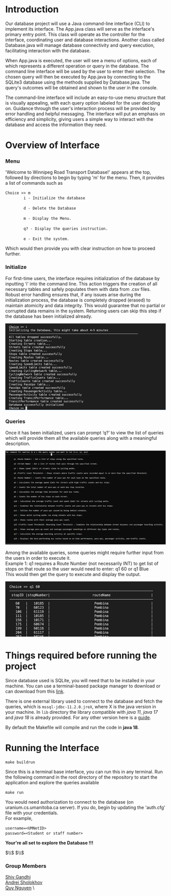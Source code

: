 # Introduction
Our database project will use a Java command-line interface (CLI) to implement its interface. The App.java class will serve as the interface's primary entry point. This class will operate as the controller for the interface, coordinating user and database interactions. Another class called Database.java will manage database connectivity and query execution, facilitating interaction with the database.

When App.java is executed, the user will see a menu of options, each of which represents a different operation or query in the database. The command line interface will be used by the user to enter their selection. The chosen query will then be executed by App.java by connecting to the SQLite3 database using the methods supplied by Database.java. The query's outcomes will be obtained and shown to the user in the console.

The command-line interface will include an easy-to-use menu structure that is visually appealing, with each query option labeled for the user deciding on. Guidance through the user's interaction process will be provided by error handling and helpful messaging. The interface will put an emphasis on efficiency and simplicity, giving users a simple way to interact with the database and access the information they need.

# Overview of Interface

### Menu
'Welcome to Winnipeg Road Transport Database!' appears at the top, followed by directions to begin by typing 'm' for the menu. Then, it provides a list of commands such as 
```
Choice >> m
        i - Initialize the database

        d - Delete the Database

        m - Display the Menu.

        q? - Display the queries instruction.

        e - Exit the system.
```
Which would then provide you with clear instruction on how to proceed further.

### Initialize
For first-time users, the interface requires initialization of the database by inputting ‘i’ into the command line. This action triggers the creation of all necessary tables and safely populates them with data from .csv files. Robust error handling ensures that, if any issues arise during the initialization process, the database is completely dropped (erased) to maintain atomicity and data integrity. This would guarantee that no partial or corrupted data remains in the system. Returning users can skip this step if the database has been initialized already.

![](Images/1.png "1")

### Queries
Once it has been initialized, users can prompt ‘q?’ to view the list of queries which will provide them all the available queries along with a meaningful description.

![](Images/2.png "2")

Among the available queries, some queries might require further input from the users in order to execute it.  
Example 1: q1 requires a Route Number (not necessarily INT)  to get list of stops on that route so the user would need to enter: q1 60 or q1 Blue \
This would then get the query to execute and display the output.

![](Images/3.png "3")



# Things required before running the project
Since database used is SQLite, you will need that to be installed in your machine. You can use a terminal-based package manager to download or can download from this [link](https://www.sqlite.org/download.html).

There is one external library used to connect to the database and fetch the queries, which is `mssql-jdbc-11.2.0.jreX`, where X is the java version in your machine. In `lib` directory the library compatible with _java 11_, _java 17_ and _java 18_ is already provided. For any other version here is a [guide](mssql-jdbc-11.2.0.jre11).

By default the Makefile will compile and run the code in __java 18__.

# Running the Interface

```
make buildrun
```

Since this is a terminal base interface, you can run this in any terminal. Run the following command in the root directory of the repository to start the application and explore the queries available

```
make run
```
You would need authorization to connect to the database (on uranium.cs.umanitoba.ca server). If you do, begin by updating the 'auth.cfg' file with your credentials. \
For example,
```
username=<UMNetID>
password=<Student or staff number>
```
**Your're all set to explore the Database !!!**

$\\$
$\\$

### Group Members
[Shiv Gandhi](https://github.com/Shivv10) \
[Andrei Sholokhov]() \
[Quy Nguyen]() \
